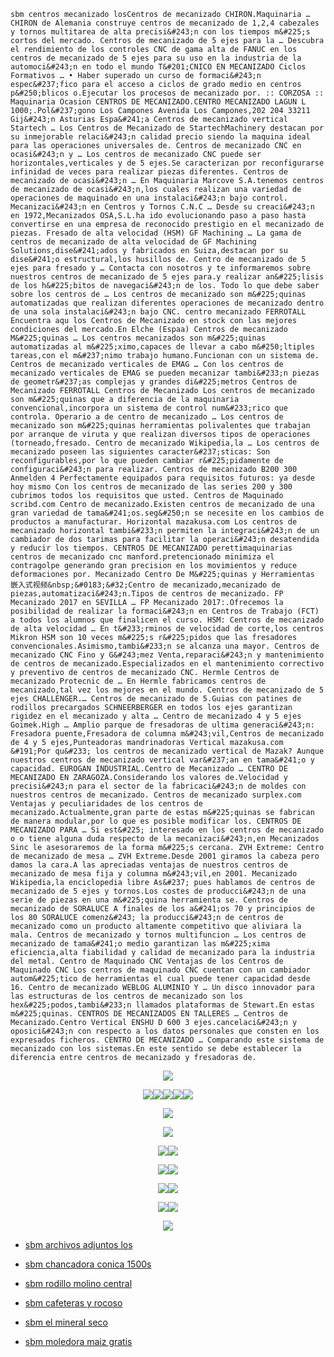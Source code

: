 
```
sbm centros mecanizado losCentros de mecanizado CHIRON.Maquinaria … CHIRON de Alemania construye centros de mecanizado de 1,2,4 cabezales y tornos multitarea de alta precisi&#243;n con los tiempos m&#225;s cortos del mercado. Centros de mecanizado de 5 ejes para la … Descubra el rendimiento de los controles CNC de gama alta de FANUC en los centros de mecanizado de 5 ejes para su uso en la industria de la automoci&#243;n en todo el mundo T&#201;CNICO EN MECANIZADO Ciclos Formativos … • Haber superado un curso de formaci&#243;n espec&#237;fico para el acceso a ciclos de grado medio en centros p&#250;blicos o.Ejecutar los procesos de mecanizado por. :: CORZOSA :: Maquinaria Ocasion CENTROS DE MECANIZADO.CENTRO MECANIZADO LAGUN L 1000;.Pol&#237;gono Los Campones Avenida Los Campones,202 204 33211 Gij&#243;n Asturias Espa&#241;a Centros de mecanizado vertical Startech … Los Centros de Mecanizado de StartechMachinery destacan por su inmejorable relaci&#243;n calidad precio siendo la maquina ideal para las operaciones universales de. Centros de mecanizado CNC en ocasi&#243;n y … Los centros de mecanizado CNC puede ser horizontales,verticales y de 5 ejes.Se caracterizan por reconfigurarse infinidad de veces para realizar piezas diferentes. Centros de mecanizado de ocasi&#243;n … En Maquinaria Marcove S.A.tenemos centros de mecanizado de ocasi&#243;n,los cuales realizan una variedad de operaciones de maquinado en una instalaci&#243;n bajo control. Mecanizaci&#243;n en Centros y Tornos C.N.C … Desde su creaci&#243;n en 1972,Mecanizados OSA,S.L.ha ido evolucionando paso a paso hasta convertirse en una empresa de reconocido prestigio en el mecanizado de piezas. Fresado de alta velocidad (HSM) GF Machining … La gama de centros de mecanizado de alta velocidad de GF Machining Solutions,dise&#241;ados y fabricados en Suiza,destacan por su dise&#241;o estructural,los husillos de. Centro de mecanizado de 5 ejes para fresado y … Contacta con nosotros y te informaremos sobre nuestros centros de mecanizado de 5 ejes para.y realizar an&#225;lisis de los h&#225;bitos de navegaci&#243;n de los. Todo lo que debe saber sobre los centros de … Los centros de mecanizado son m&#225;quinas automatizadas que realizan diferentes operaciones de mecanizado dentro de una sola instalaci&#243;n bajo CNC. centro mecanizado FERROTALL Encuentra aqu los Centros de Mecanizado en stock con las mejores condiciones del mercado.En Elche (Espaa) Centros de mecanizado M&#225;quinas … Los centros mecanizados son m&#225;quinas automatizadas al m&#225;ximo,capaces de llevar a cabo m&#250;ltiples tareas,con el m&#237;nimo trabajo humano.Funcionan con un sistema de. Centros de mecanizado verticales de EMAG … Con los centros de mecanizado verticales de EMAG se pueden mecanizar tambi&#233;n piezas de geometr&#237;as complejas y grandes di&#225;metros Centros de Mecanizado FERROTALL Centros de Mecanizado Los centros de mecanizado son m&#225;quinas que a diferencia de la maquinaria convencional,incorpora un sistema de control num&#233;rico que controla. Operario a de centro de mecanizado … Los centros de mecanizado son m&#225;quinas herramientas polivalentes que trabajan por arranque de viruta y que realizan diversos tipos de operaciones (torneado,fresado. Centro de mecanizado Wikipedia,la … Los centros de mecanizado poseen las siguientes caracter&#237;sticas: Son reconfigurables,por lo que pueden cambiar r&#225;pidamente de configuraci&#243;n para realizar. Centros de mecanizado B200 300 Anmelden 4 Perfectamente equipados para requisitos futuros: ya desde hoy mismo Con los centros de mecanizado de las series 200 y 300 cubrimos todos los requisitos que usted. Centros de Maquinado scribd.com Centro de mecanizado.Existen centros de mecanizado de una gran variedad de tama&#241;os.seg&#250;n se necesite en los cambios de productos a manufacturar. Horizontal mazakusa.com Los centros de mecanizado horizontal tambi&#233;n permiten la integraci&#243;n de un cambiador de dos tarimas para facilitar la operaci&#243;n desatendida y reducir los tiempos. CENTROS DE MECANIZADO perettimaquinarias centros de mecanizado cnc manford.pretencionado minimiza el contragolpe generando gran precision en los movimientos y reduce deformaciones por. Mecanizado Centro De M&#225;quinas y Herramientas 嵌入式视频&nbsp;&#0183;&#32;Centro de mecanizado,mecanizado de piezas,automatizaci&#243;n.Tipos de centros de mecanizado. FP Mecanizado 2017 en SEVILLA … FP Mecanizado 2017:.Ofrecemos la posibilidad de realizar la formaci&#243;n en Centros de Trabajo (FCT) a todos los alumnos que finalicen el curso. HSM: Centros de mecanizado de alta velocidad … En t&#233;rminos de velocidad de corte,los centros Mikron HSM son 10 veces m&#225;s r&#225;pidos que las fresadores convencionales.Asimismo,tambi&#233;n se alcanza una mayor. Centros de mecanizado CNC Fino y G&#243;mez Venta,reparaci&#243;n y mantenimiento de centros de mecanizado.Especializados en el mantenimiento correctivo y preventivo de centros de mecanizado CNC. Hermle Centros de mecanizado Protecnic de … En Hermle fabricamos centros de mecanizado,tal vez los mejores en el mundo. Centros de mecanizado de 5 ejes CHALLENGER.… Centros de mecanizado de 5.Guias con patines de rodillos precargados SCHNEERBERGER en todos los ejes garantizan rigidez en el mecanizado y alta … Centro de mecanizado 4 y 5 ejes Goimek.High … Amplio parque de fresadoras de ultima generaci&#243;n: Fresadora puente,Fresadora de columna m&#243;vil,Centros de mecanizado de 4 y 5 ejes,Punteadoras mandrinadoras Vertical mazakusa.com &#191;Por qu&#233; los centros de mecanizado vertical de Mazak? Aunque nuestros centros de mecanizado vertical var&#237;an en tama&#241;o y capacidad. EUROGAN INDUSTRIAL.Centro de Mecanizado … CENTRO DE MECANIZADO EN ZARAGOZA.Considerando los valores de.Velocidad y precisi&#243;n para el sector de la fabricaci&#243;n de moldes con nuestros centros de mecanizado. Centros de mecanizado surplex.com Ventajas y peculiaridades de los centros de mecanizado.Actualmente,gran parte de estas m&#225;quinas se fabrican de manera modular,por lo que es posible modificar los. CENTROS DE MECANIZADO PARA … Si est&#225; interesado en los centros de mecanizado o o tiene alguna duda respecto de la mecanizaci&#243;n,en Mecanizados Sinc le asesoraremos de la forma m&#225;s cercana. ZVH Extreme: Centro de mecanizado de mesa … ZVH Extreme.Desde 2001 giramos la cabeza pero damos la cara.A las apreciadas ventajas de nuestros centros de mecanizado de mesa fija y columna m&#243;vil,en 2001. Mecanizado Wikipedia,la enciclopedia libre As&#237; pues hablamos de centros de mecanizado de 5 ejes y tornos.Los costes de producci&#243;n de una serie de piezas en una m&#225;quina herramienta se. Centros de mecanizado de SORALUCE A finales de los a&#241;os 70 y principios de los 80 SORALUCE comenz&#243; la producci&#243;n de centros de mecanizado como un producto altamente competitivo que aliviara la mala. Centros de mecanizado y tornos multifuncion … Los centros de mecanizado de tama&#241;o medio garantizan las m&#225;xima eficiencia,alta fiabilidad y calidad de mecanizado para la industria del metal. Centro de Maquinado CNC Ventajas de los Centros de Maquinado CNC Los centros de maquinado CNC cuentan con un cambiador autom&#225;tico de herramientas el cual puede tener capacidad desde 16. Centro de mecanizado WEBLOG ALUMINIO Y … Un disco innovador para las estructuras de los centros de mecanizado son los hex&#225;podos,tambi&#233;n llamados plataformas de Stewart.En estas m&#225;quinas. CENTROS DE MECANIZADOS EN TALLERES … Centros de Mecanizado.Centro Vertical ENSHU D 600 3 ejes.cancelaci&#243;n y oposici&#243;n con respecto a los datos personales que consten en los expresados ficheros. CENTRO DE MECANIZADO … Comparando este sistema de mecanizado con los sistemas.En este sentido se debe establecer la diferencia entre centros de mecanizado y fresadoras de. 
```

<div align="center">

<a href="https://es-crusher.shibang-china.com/github&k=sbm+centros+mecanizado+los"><img src="https://static.shibang-china.com/es/crusher/logo.jpg"></a>

<a href="https://es-crusher.shibang-china.com/github&k=sbm+centros+mecanizado+los"><img src="https://static.shibang-china.com/es/crusher/index.jpg"></a><a href="https://es-crusher.shibang-china.com/material.htmlgithub&k=sbm+centros+mecanizado+los"><img src="https://static.shibang-china.com/es/crusher/material.jpg"></a><a href="https://es-crusher.shibang-china.com/application.htmlgithub&k=sbm+centros+mecanizado+los"><img src="https://static.shibang-china.com/es/crusher/application.jpg"></a><a href="https://es-crusher.shibang-china.com/aboutus.htmlgithub&k=sbm+centros+mecanizado+los"><img src="https://static.shibang-china.com/es/crusher/aboutus.jpg"></a><a href="https://es-crusher.shibang-china.com/contact.htmlgithub&k=sbm+centros+mecanizado+los"><img src="https://static.shibang-china.com/es/crusher/contact.jpg"></a>

<a href="https://es-crusher.shibang-china.com/github&k=sbm+centros+mecanizado+los"><img src="https://static.shibang-china.com/es/crusher/banner.jpg"></a>

<a href="https://swt.shibang-china.com/github&k=sbm+centros+mecanizado+los"><img src="https://static.shibang-china.com/es/crusher/text.jpg"></a>

<a href="https://swt.shibang-china.com/github&k=sbm+centros+mecanizado+los"><img src="https://static.shibang-china.com/es/crusher/chat.jpg"></a><a href="https://es-crusher.shibang-china.com/contact.htmlgithub&k=sbm+centros+mecanizado+los"><img src="https://static.shibang-china.com/es/crusher/message.jpg"></a>

<a href="https://es-crusher.shibang-china.com/products/pe.htmlgithub&k=sbm+centros+mecanizado+los"><img src="https://static.shibang-china.com/es/crusher/pe.jpg"></a><a href="https://es-crusher.shibang-china.com/products/pf.htmlgithub&k=sbm+centros+mecanizado+los"><img src="https://static.shibang-china.com/es/crusher/pf.jpg"></a>

<a href="https://es-crusher.shibang-china.com/products/hpt.htmlgithub&k=sbm+centros+mecanizado+los"><img src="https://static.shibang-china.com/es/crusher/hpt.jpg"></a><a href="https://es-crusher.shibang-china.com/products/vsi.htmlgithub&k=sbm+centros+mecanizado+los"><img src="https://static.shibang-china.com/es/crusher/vsi.jpg"></a>

<a href="https://es-crusher.shibang-china.com/products/klv.htmlgithub&k=sbm+centros+mecanizado+los"><img src="https://static.shibang-china.com/es/crusher/klv.jpg"></a><a href="https://es-crusher.shibang-china.com/products/portable.htmlgithub&k=sbm+centros+mecanizado+los"><img src="https://static.shibang-china.com/es/crusher/portable.jpg"></a>

<a href="https://swt.shibang-china.com/github&k=sbm+centros+mecanizado+los"><img src="https://static.shibang-china.com/es/crusher/case.jpg"></a>

</div>


* [sbm archivos adjuntos los](sbm%20archivos%20adjuntos%20los.md)

* [sbm chancadora conica 1500s](sbm%20chancadora%20conica%201500s.md)

* [sbm rodillo molino central](sbm%20rodillo%20molino%20central.md)

* [sbm cafeteras y rocoso](sbm%20cafeteras%20y%20rocoso.md)

* [sbm el mineral seco](sbm%20el%20mineral%20seco.md)

* [sbm moledora maiz gratis](sbm%20moledora%20maiz%20gratis.md)